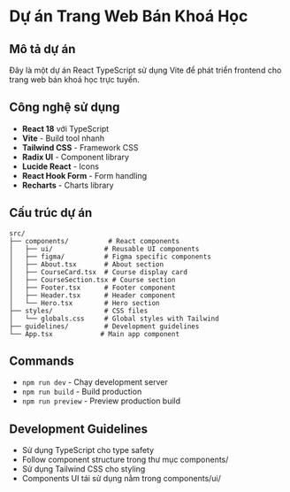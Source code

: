 # Dự án Trang Web Bán Khoá Học

## Mô tả dự án
Đây là một dự án React TypeScript sử dụng Vite để phát triển frontend cho trang web bán khoá học trực tuyến.

## Công nghệ sử dụng
- **React 18** với TypeScript
- **Vite** - Build tool nhanh
- **Tailwind CSS** - Framework CSS
- **Radix UI** - Component library
- **Lucide React** - Icons
- **React Hook Form** - Form handling
- **Recharts** - Charts library

## Cấu trúc dự án
```
src/
├── components/          # React components
│   ├── ui/             # Reusable UI components
│   ├── figma/          # Figma specific components
│   ├── About.tsx       # About section
│   ├── CourseCard.tsx  # Course display card
│   ├── CourseSection.tsx # Course section
│   ├── Footer.tsx      # Footer component
│   ├── Header.tsx      # Header component
│   └── Hero.tsx        # Hero section
├── styles/             # CSS files
│   └── globals.css     # Global styles with Tailwind
├── guidelines/         # Development guidelines
└── App.tsx            # Main app component
```

## Commands
- `npm run dev` - Chạy development server
- `npm run build` - Build production
- `npm run preview` - Preview production build

## Development Guidelines
- Sử dụng TypeScript cho type safety
- Follow component structure trong thư mục components/
- Sử dụng Tailwind CSS cho styling
- Components UI tái sử dụng nằm trong components/ui/